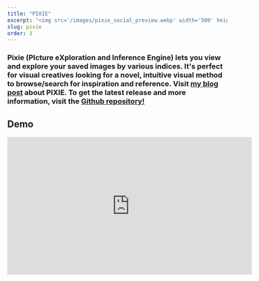 ```yaml
---
title: "PIXIE"
excerpt: "<img src='/images/pixie_social_preview.webp' width='500' height='auto'>"
slug: pixie
order: 3
---
```

### Pixie (PIcture eXploration and Inference Engine) lets you view and explore your saved images by various indices. It's perfect for visual creatives looking for a novel, intuitive visual method to browse/search for inspiration and reference. Visit [my blog post](https://sidvenkatayogi.github.io/posts/2025/07/20/) about PIXIE. To get the latest release and more information, visit the [Github repository!](https://github.com/sidvenkatayogi/pixie)

## Demo
<iframe width="560" height="315" src="https://www.youtube.com/embed/1uvD84H6gYE?si=GXC_DuWDxn5b5y3y" title="YouTube video player" frameborder="0" allow="accelerometer; autoplay; clipboard-write; encrypted-media; gyroscope; picture-in-picture; web-share" referrerpolicy="strict-origin-when-cross-origin" allowfullscreen></iframe>